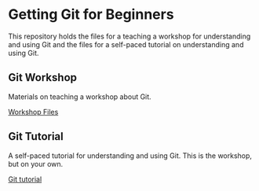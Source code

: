 # Getting Git for Beginners

This repository holds the files for a teaching a workshop for understanding and
using Git and the files for a self-paced tutorial on understanding and using
Git.

## Git Workshop

Materials on teaching a workshop about Git.

[Workshop Files](GitWorkshop/README.md)

## Git Tutorial

A self-paced tutorial for understanding and using Git. This is the workshop, but on your own.

[Git tutorial](GitTutorial/index.html)
